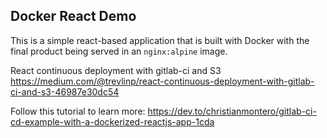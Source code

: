 ## Docker React Demo

This is a simple react-based application that is built with Docker with the final product being served in an `nginx:alpine` image.

React continuous deployment with gitlab-ci and S3
https://medium.com/@trevlinp/react-continuous-deployment-with-gitlab-ci-and-s3-46987e30dc54

Follow this tutorial to learn more:
https://dev.to/christianmontero/gitlab-ci-cd-example-with-a-dockerized-reactjs-app-1cda






